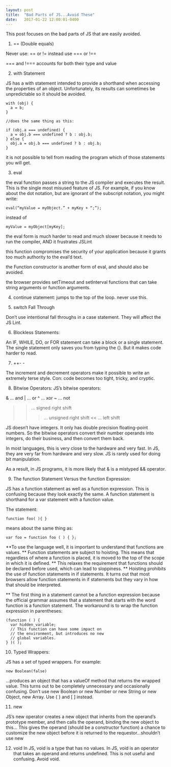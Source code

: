 ```yaml
---
layout: post
title:  "Bad Parts of JS...Avoid These"
date:   2017-01-22 12:00:01-0400
---
```



This post focuses on the bad parts of JS that are easily avoided.

1. == (Double equals)

Never use: == or != instead use === or !== 

=== and !=== accounts for both their type and value
  
2. with Statement

JS has a with statement intended to provide a shorthand when accessing the properties of an object. Unfortunately, its results can sometimes be unpredictable so it should be avoided.
    
    with (obj) {
      a = b;
    }

    //does the same thing as this:

    if (obj.a === undefined) {
      a = obj.b === undefined ? b : obj.b;
    } else {
      obj.a = obj.b === undefined ? b : obj.b;
    }
    
it is not possible to tell from reading the program which of those statements you will get.

3. eval 

the eval function passes a string to the JS compiler and executes the result.
This is the single most misused feature of JS. For example, if you know about the dot notation, but are ignorant of the subscript notation, you might write: 
    
    eval(“myValue = myObject.” + myKey + “;”);

instead of 

    myValue = myObject[myKey];

the eval form is much harder to read and much slower because it needs to run the compiler, AND it frustrates JSLint

this function compromises the security of your application because it grants too much authority to the eval’d text. 

the Function constructor is another form of eval, and should also be avoided.

the browser provides setTimeout and setInterval functions that can take string arguments or function arguments.

4. continue statement: jumps to the top of the loop. never use this.

5. switch Fall Through

Don’t use intentional fall throughs in a case statement. They will affect the JS Lint. 

6. Blockless Statements:

An IF, WHILE, DO, or FOR statement can take a block or a single statement. The single statement only saves you from typing the {}. But it makes code harder to read.

7. ++- - 

The increment and decrement operators make it possible to write an extremely terse style. Con: code becomes too tight, tricky, and cryptic.

8. Bitwise Operators:
JS’s bitwise operators:
  
& ... and
| ... or
^ ... xor
~ ... not 
>> ... signed right shift
>>> ... unsigned right shift
<< ... left shift
   
JS doesn’t have integers. It only has double precision floating-point numbers. So the bitwise operators convert their number operands into integers, do their business, and then convert them back.

In most languages, this is very close to the hardware and very fast. In JS, they are very far from hardware and very slow. JS is rarely used for doing bit manipulation.

As a result, in JS programs, it is more likely that & is a mistyped && operator.

9. The function Statement Versus the function Expression:

JS has a function statement as well as a function expression. This is confusing because they look exactly the same. A function statement is shorthand for a var statement with a function value. 

The statement:
 
    function foo( ){ }

means about the same thing as:

    var foo = function foo ( ) { };

**To use the language well, it is important to understand that functions are values. 
** Function statements are subject to hoisting. This means that regardless of where a function is placed, it is moved to the top of the scope in which it is defined.
** This relaxes the requirement that functions should be declared before used, which can lead to sloppiness.
** Hoisting prohibits the use of function statements in if statements. It turns out that most browsers  allow function statements in if statements but they vary in how that should be interpreted.
  
** The first thing in a statement cannot be a function expression because the official grammar assumes that a statement that starts with the word function is a function statement. The workaround is to wrap the function expression in parentheses:

    (function ( ) {
      var hidden_variable;
      // This function can have some impact on 
      // the environment, but introduces no new
      // global variables.
    } )( );

10. Typed Wrappers:

JS has a set of typed wrappers. For example: 
    
    new Boolean(false)

...produces an object that has a valueOf method that returns the wrapped value. This turns out to be completely unnecessary and occasionally confusing. Don’t use new Boolean or new Number or new String or new Object, new Array. Use { } and [ ] instead.

11. new

JS’s new operator creates a new object that inherits from the operand’s prototype member, and then calls the operand, binding the new object to this… This gives the operand (should be a constructor function) a chance to customize the new object before it is returned to the requestor...shouldn’t use new

12. void
In JS, void is a type that has no values. In JS, void is an operator that takes an operand and returns undefined. This is not useful and confusing. Avoid void.